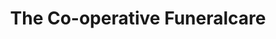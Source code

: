 ---
title: "The Co-operative Funeralcare"
url: /coventry/the-co-operative-funeralcare-foleshill-road/
shop: Bestattungen
---
